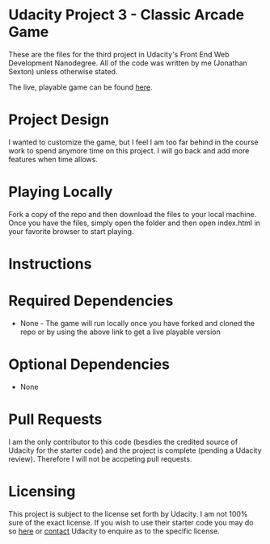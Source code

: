 # Udacity Project 3 - Classic Arcade Game
These are the files for the third project in Udacity's Front End Web Development Nanodegree.  All of the code was written by me (Jonathan Sexton) unless otherwise stated.

The live, playable game can be found [here](https://js-goose.github.io/frontend-nanodegree-arcade-game/).

# Project Design
I wanted to customize the game, but I feel I am too far behind in the course work to spend anymore time on this project.  I will go back and add more features when time allows.


# Playing Locally
Fork a copy of the repo and then download the files to your local machine.  Once you have the files, simply open the folder and then open index.html in your favorite browser to start playing.

# Instructions


# Required Dependencies 
* None - The game will run locally once you have forked and cloned the repo or by using the above link to get a live playable version

# Optional Dependencies 
* None

# Pull Requests
I am the only contributor to this code (besdies the credited source of Udacity for the starter code) and the project is complete (pending a Udacity review).  Therefore I will not be accpeting pull requests.

# Licensing 
This project is subject to the license set forth by Udacity.  I am not 100% sure of the exact license.  If you wish to use their starter code you may do so [here](https://github.com/udacity/frontend-nanodegree-arcade-game) or [contact](https://www.udacity.com/contact) Udacity to enquire as to the specific license.